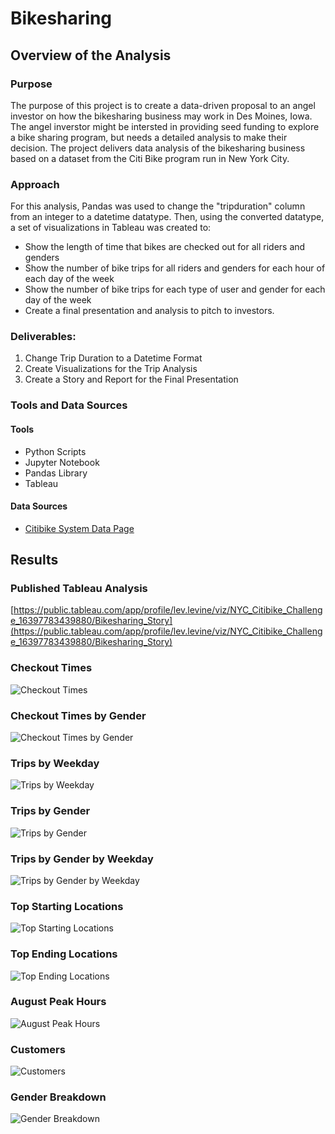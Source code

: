 # Bikesharing

## Overview of the Analysis

### Purpose

The purpose of this project is to create a data-driven proposal to an angel investor on how the bikesharing business may work in Des Moines, Iowa. The angel inverstor might be intersted in providing seed funding to explore a bike sharing program, but needs a detailed analysis to make their decision. The project delivers data analysis of the bikesharing business based on a dataset from the Citi Bike program run in New York City. 

### Approach

For this analysis, Pandas was used to change the "tripduration" column from an integer to a datetime datatype. Then, using the converted datatype, a set of visualizations in Tableau was created to:

- Show the length of time that bikes are checked out for all riders and genders
- Show the number of bike trips for all riders and genders for each hour of each day of the week
- Show the number of bike trips for each type of user and gender for each day of the week
- Create a final presentation and analysis to pitch to investors.

### Deliverables: 

1. Change Trip Duration to a Datetime Format
2. Create Visualizations for the Trip Analysis
3. Create a Story and Report for the Final Presentation

### Tools and Data Sources

#### Tools

- Python Scripts
- Jupyter Notebook
- Pandas Library
- Tableau

#### Data Sources

- [Citibike System Data Page](https://www.citibikenyc.com/system-data)

## Results

### Published Tableau Analysis

[https://public.tableau.com/app/profile/lev.levine/viz/NYC_Citibike_Challenge_16397783439880/Bikesharing_Story](https://public.tableau.com/app/profile/lev.levine/viz/NYC_Citibike_Challenge_16397783439880/Bikesharing_Story)

### Checkout Times

![Checkout Times](/Resources/checkout_times.png)

### Checkout Times by Gender

![Checkout Times by Gender](/Resources/checkout_times_by_gender.png)

### Trips by Weekday

![Trips by Weekday](/Resources/trips_by_weekday.png)

### Trips by Gender

![Trips by Gender](/Resources/trips_by_gender.png)

### Trips by Gender by Weekday

![Trips by Gender by Weekday](/Resources/trips_by_gender_by_weekday.png)

### Top Starting Locations

![Top Starting Locations](/Resources/top_starting_locations.png)

### Top Ending Locations

![Top Ending Locations](/Resources/top_ending_locations.png)

### August Peak Hours

![August Peak Hours](/Resources/august_peak_hours.png)

### Customers

![Customers](/Resources/customers.png)

### Gender Breakdown

![Gender Breakdown](/Resources/gender_breakdown.png)

